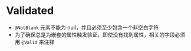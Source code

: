 
# Validated


- `@NotBlank` 元素不能为 null，并且必须至少包含一个非空白字符
- 为了确保总是为嵌套的属性触发验证，即使没有找到属性，相关的字段必须用 `@Valid` 来注释
